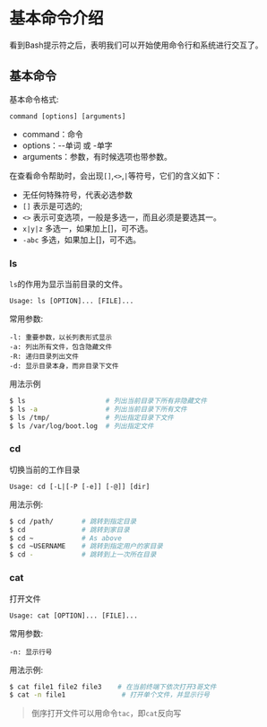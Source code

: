 # 基本命令介绍

看到Bash提示符之后，表明我们可以开始使用命令行和系统进行交互了。

## 基本命令

基本命令格式:

    command [options] [arguments]

* command：命令
* options：--单词   或   -单字
* arguments：参数，有时候选项也带参数。

在查看命令帮助时，会出现``[]``,``<>``,``|``等符号，它们的含义如下：

* 无任何特殊符号，代表必选参数
* ``[]``       表示是可选的;
* ``<>``       表示可变选项，一般是多选一，而且必须是要选其一。
* ``x|y|z``    多选一，如果加上[]，可不选。
* ``-abc``     多选，如果加上[]，可不选。

### ls

``ls``的作用为显示当前目录的文件。

    Usage: ls [OPTION]... [FILE]...

常用参数:

```
-l: 重要参数，以长列表形式显示
-a: 列出所有文件，包含隐藏文件
-R: 递归目录列出文件
-d: 显示目录本身，而非目录下文件
```

用法示例

```bash
$ ls                    # 列出当前目录下所有非隐藏文件
$ ls -a                 # 列出当前目录下所有文件
$ ls /tmp/              # 列出指定目录下文件
$ ls /var/log/boot.log  # 列出指定文件
```

### cd

切换当前的工作目录

    Usage: cd [-L|[-P [-e]] [-@]] [dir]

用法示例:

```bash
$ cd /path/       # 跳转到指定目录
$ cd              # 跳转到家目录
$ cd ~            # As above
$ cd ~USERNAME    # 跳转到指定用户的家目录
$ cd -            # 跳转到上一次所在目录
```

### cat

打开文件

    Usage: cat [OPTION]... [FILE]...

常用参数:

```
-n: 显示行号
```

用法示例:

```bash
$ cat file1 file2 file3    # 在当前终端下依次打开3哥文件
$ cat -n file1              # 打开单个文件，并显示行号
```

> 倒序打开文件可以用命令``tac``，即``cat``反向写
